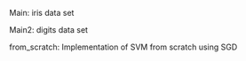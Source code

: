 Main: iris data set


Main2: digits data set


from_scratch: Implementation of SVM from scratch using SGD

